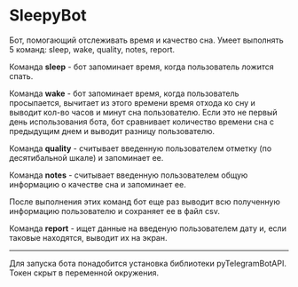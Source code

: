 # SleepyBot
Бот, помогающий отслеживать время и качество сна.
Умеет выполнять 5 команд: sleep, wake, quality, notes, report.

Команда **sleep** - бот запоминает время, когда пользователь ложится спать.

Команда **wake** - бот запоминает время, когда пользователь просыпается, вычитает из этого времени время отхода ко сну и выводит кол-во часов и минут сна пользователю. Если это не первый день использования бота, бот сравнивает количество времени сна с предыдущим днем и выводит разницу пользователю. 

Команда **quality** - считывает введенную пользователем отметку (по десятибальной шкале) и запоминает ее.

Команда **notes** - считывает введенную пользователем общую информацию о качестве сна и запоминает ее.

После выполнения этих команд бот еще раз выводит всю полученную информацию пользователю и сохраняет ее в файл csv.

Команда **report** - ищет данные на введеную пользователем дату и, если таковые находятся, выводит их на экран.
***
Для запуска бота понадобится установка библиотеки pyTelegramBotAPI. Токен скрыт в переменной окружения.


